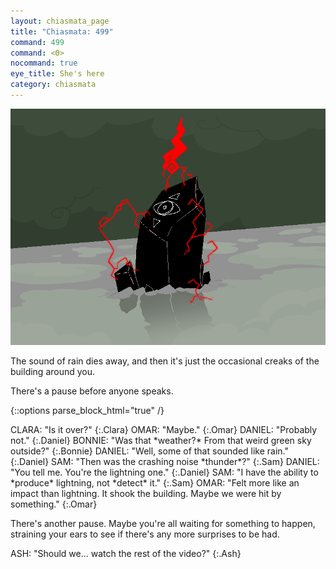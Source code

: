 ```yaml
---
layout: chiasmata_page
title: "Chiasmata: 499"
command: 499
command: <Θ>
nocommand: true
eye_title: She's here
category: chiasmata
---
```


![499](/chiasmata/images/narrative/497.png)

The sound of rain dies away, and then it's just the occasional creaks of the building around you.

There's a pause before anyone speaks.

{::options parse_block_html="true" /}
<div class="dialogue">
CLARA: "Is it over?" 
{:.Clara}
OMAR: "Maybe." 
{:.Omar}
DANIEL: "Probably not." 
{:.Daniel}
BONNIE: "Was that *weather?* From that weird green sky outside?" 
{:.Bonnie}
DANIEL: "Well, some of that sounded like rain."
{:.Daniel}
SAM: "Then was the crashing noise *thunder*?" 
{:.Sam}
DANIEL: "You tell me. You're the lightning one." 
{:.Daniel}
SAM: "I have the ability to *produce* lightning, not *detect* it."
{:.Sam}
OMAR: "Felt more like an impact than lightning. It shook the building. Maybe we were hit by something." 
{:.Omar}
</div>

There's another pause. Maybe you're all waiting for something to happen, straining your ears to see if there's any more surprises to be had.

<div class="dialogue">
ASH: "Should we... watch the rest of the video?" 
{:.Ash}
</div>